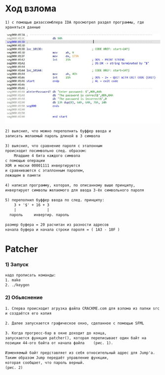 # Ход взлома 
    1) с помощью дизассемблера IDA просмотрел раздел программы, где храняться данные

<img src="src/data.jpg"  width="590" height="290">

    2) выяснил, что можно переполнить буффер ввода и 
    записать желаемый пароль длиной в 3 символа 

    3) выяснил, что сравнение пароля с эталонным 
    происходит посимвольно след. образом: 
        Младшие 4 бита каждого символа 
    с помощью операции
    XOR и маски 00001111 инвертируются
    и сравниваются с эталлонным паролем, 
    лежащем в памяти

    4) написал программу, которая, по описанному выше принципу,
    инвертирует символы желаемого для ввода 3-ёх символьного пароля 

    5) переполнил буффер ввода по след. принципу:
        3 + '$' + 16 + 3
        |              |
      пароль     инвертир. пароль

    размер буфера = 20 расчитан из разности адресов 
    начала буфера и начала строки пароля = ( 1A3 - 18F )

# Patcher 


###    1) Запуск
    надо прописать команды:
    1. make
    2. ./keygen 

###    2) Обьяснение 

    1. Сперва происходит агрузка файла CRACKME.com для взлома из папки src и создаётся его копия 

    2. Далее запускается графическое окно, сделанное с помощью SFML

    3. Когда прогресс-бар в окне доходит до конца, 
    запускается функция patcher(), которая переписывает один байт на позиции 44-ого байта от начала файла    (рис. 1).
    
    Изменяемый байт представляет из себя относительный адрес для Jump'a. 
    Таким образом Jump передаёт управление функции, 
    которая сообщает, что пароль верный.
    (рис. 2)


       